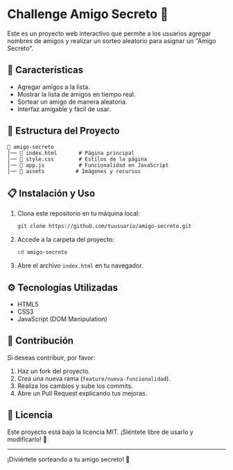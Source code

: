 # Challenge Amigo Secreto 🎁

Este es un proyecto web interactivo que permite a los usuarios agregar nombres de amigos y realizar un sorteo aleatorio para asignar un "Amigo Secreto".

## 🚀 Características
- Agregar amigos a la lista.
- Mostrar la lista de amigos en tiempo real.
- Sortear un amigo de manera aleatoria.
- Interfaz amigable y fácil de usar.

## 📂 Estructura del Proyecto

```
📁 amigo-secreto
│── 📄 index.html       # Página principal
│── 📄 style.css        # Estilos de la página
│── 📄 app.js           # Funcionalidad en JavaScript
│── 📁 assets          # Imágenes y recursos
```

## 📋 Instalación y Uso

1. Clona este repositorio en tu máquina local:
   ```sh
   git clone https://github.com/tuusuario/amigo-secreto.git
   ```
2. Accede a la carpeta del proyecto:
   ```sh
   cd amigo-secreto
   ```
3. Abre el archivo `index.html` en tu navegador.

## ⚙️ Tecnologías Utilizadas
- HTML5
- CSS3
- JavaScript (DOM Manipulation)

## 🤝 Contribución
Si deseas contribuir, por favor:
1. Haz un fork del proyecto.
2. Crea una nueva rama (`feature/nueva-funcionalidad`).
3. Realiza los cambios y sube los commits.
4. Abre un Pull Request explicando tus mejoras.

## 📜 Licencia
Este proyecto está bajo la licencia MIT. ¡Siéntete libre de usarlo y modificarlo! 🎉

---
¡Diviértete sorteando a tu amigo secreto! 🎊